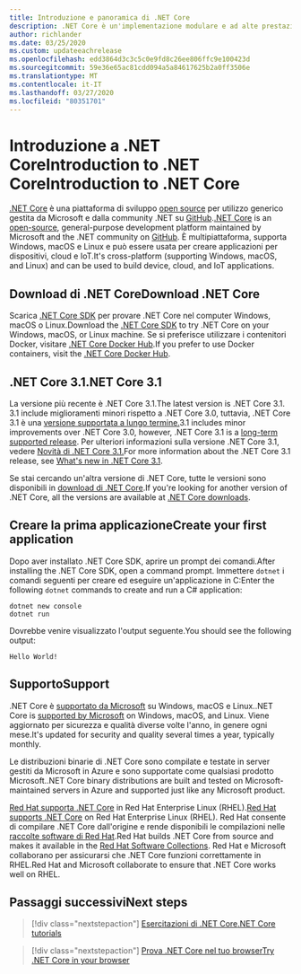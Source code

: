 ```yaml
---
title: Introduzione e panoramica di .NET Core
description: .NET Core è un'implementazione modulare e ad alte prestazioni di .NET per la creazione di app Windows, Linux e macOS. Vedere l'introduzione a .NET Core per iniziare.
author: richlander
ms.date: 03/25/2020
ms.custom: updateeachrelease
ms.openlocfilehash: edd3864d3c3c5c0e9fd8c26ee806ffc9e100423d
ms.sourcegitcommit: 59e36e65ac81cdd094a5a84617625b2a0ff3506e
ms.translationtype: MT
ms.contentlocale: it-IT
ms.lasthandoff: 03/27/2020
ms.locfileid: "80351701"
---
```

# <a name="introduction-to-net-core"></a><span data-ttu-id="52a6c-104">Introduzione a .NET CoreIntroduction to .NET Core</span><span class="sxs-lookup"><span data-stu-id="52a6c-104">Introduction to .NET Core</span></span>

<span data-ttu-id="52a6c-105">[.NET Core](about.md) è una piattaforma di sviluppo [open source](https://github.com/dotnet/runtime/blob/master/LICENSE.TXT) per utilizzo generico gestita da Microsoft e dalla community .NET su [GitHub](https://github.com/dotnet/core).</span><span class="sxs-lookup"><span data-stu-id="52a6c-105">[.NET Core](about.md) is an [open-source](https://github.com/dotnet/runtime/blob/master/LICENSE.TXT), general-purpose development platform maintained by Microsoft and the .NET community on [GitHub](https://github.com/dotnet/core).</span></span> <span data-ttu-id="52a6c-106">È multipiattaforma, supporta Windows, macOS e Linux e può essere usata per creare applicazioni per dispositivi, cloud e IoT.</span><span class="sxs-lookup"><span data-stu-id="52a6c-106">It's cross-platform (supporting Windows, macOS, and Linux) and can be used to build device, cloud, and IoT applications.</span></span>

## <a name="download-net-core"></a><span data-ttu-id="52a6c-107">Download di .NET Core</span><span class="sxs-lookup"><span data-stu-id="52a6c-107">Download .NET Core</span></span>

<span data-ttu-id="52a6c-108">Scarica [.NET Core SDK](https://dotnet.microsoft.com/download) per provare .NET Core nel computer Windows, macOS o Linux.</span><span class="sxs-lookup"><span data-stu-id="52a6c-108">Download the [.NET Core SDK](https://dotnet.microsoft.com/download) to try .NET Core on your Windows, macOS, or Linux machine.</span></span> <span data-ttu-id="52a6c-109">Se si preferisce utilizzare i contenitori Docker, visitare [.NET Core Docker Hub](https://hub.docker.com/_/microsoft-dotnet-core/).</span><span class="sxs-lookup"><span data-stu-id="52a6c-109">If you prefer to use Docker containers, visit the [.NET Core Docker Hub](https://hub.docker.com/_/microsoft-dotnet-core/).</span></span>

## <a name="net-core-31"></a><span data-ttu-id="52a6c-110">.NET Core 3.1</span><span class="sxs-lookup"><span data-stu-id="52a6c-110">.NET Core 3.1</span></span>

<span data-ttu-id="52a6c-111">La versione più recente è .NET Core 3.1.</span><span class="sxs-lookup"><span data-stu-id="52a6c-111">The latest version is .NET Core 3.1.</span></span> <span data-ttu-id="52a6c-112">3.1 include miglioramenti minori rispetto a .NET Core 3.0, tuttavia, .NET Core 3.1 è una [versione supportata a lungo termine.](https://dotnet.microsoft.com/platform/support/policy/dotnet-core)</span><span class="sxs-lookup"><span data-stu-id="52a6c-112">3.1 includes minor improvements over .NET Core 3.0, however, .NET Core 3.1 is a [long-term supported release](https://dotnet.microsoft.com/platform/support/policy/dotnet-core).</span></span> <span data-ttu-id="52a6c-113">Per ulteriori informazioni sulla versione .NET Core 3.1, vedere [Novità di .NET Core 3.1.](./whats-new/dotnet-core-3-1.md)</span><span class="sxs-lookup"><span data-stu-id="52a6c-113">For more information about the .NET Core 3.1 release, see [What's new in .NET Core 3.1](./whats-new/dotnet-core-3-1.md).</span></span>

<span data-ttu-id="52a6c-114">Se stai cercando un'altra versione di .NET Core, tutte le versioni sono disponibili in [download di .NET Core](https://dotnet.microsoft.com/download/dotnet-core).</span><span class="sxs-lookup"><span data-stu-id="52a6c-114">If you're looking for another version of .NET Core, all the versions are available at [.NET Core downloads](https://dotnet.microsoft.com/download/dotnet-core).</span></span>

## <a name="create-your-first-application"></a><span data-ttu-id="52a6c-115">Creare la prima applicazione</span><span class="sxs-lookup"><span data-stu-id="52a6c-115">Create your first application</span></span>

<span data-ttu-id="52a6c-116">Dopo aver installato .NET Core SDK, aprire un prompt dei comandi.</span><span class="sxs-lookup"><span data-stu-id="52a6c-116">After installing the .NET Core SDK, open a command prompt.</span></span> <span data-ttu-id="52a6c-117">Immettere `dotnet` i comandi seguenti per creare ed eseguire un'applicazione in C:</span><span class="sxs-lookup"><span data-stu-id="52a6c-117">Enter the following `dotnet` commands to create and run a C# application:</span></span>

```dotnetcli
dotnet new console
dotnet run
```

<span data-ttu-id="52a6c-118">Dovrebbe venire visualizzato l'output seguente.</span><span class="sxs-lookup"><span data-stu-id="52a6c-118">You should see the following output:</span></span>

```output
Hello World!
```

## <a name="support"></a><span data-ttu-id="52a6c-119">Supporto</span><span class="sxs-lookup"><span data-stu-id="52a6c-119">Support</span></span>

<span data-ttu-id="52a6c-120">.NET Core è [supportato da Microsoft](https://dotnet.microsoft.com/platform/support/policy) su Windows, macOS e Linux.</span><span class="sxs-lookup"><span data-stu-id="52a6c-120">.NET Core is [supported by Microsoft](https://dotnet.microsoft.com/platform/support/policy) on Windows, macOS, and Linux.</span></span> <span data-ttu-id="52a6c-121">Viene aggiornato per sicurezza e qualità diverse volte l'anno, in genere ogni mese.</span><span class="sxs-lookup"><span data-stu-id="52a6c-121">It's updated for security and quality several times a year, typically monthly.</span></span>

<span data-ttu-id="52a6c-122">Le distribuzioni binarie di .NET Core sono compilate e testate in server gestiti da Microsoft in Azure e sono supportate come qualsiasi prodotto Microsoft.</span><span class="sxs-lookup"><span data-stu-id="52a6c-122">.NET Core binary distributions are built and tested on Microsoft-maintained servers in Azure and supported just like any Microsoft product.</span></span>

<span data-ttu-id="52a6c-123">[Red Hat supporta .NET Core](http://redhatloves.net/) in Red Hat Enterprise Linux (RHEL).</span><span class="sxs-lookup"><span data-stu-id="52a6c-123">[Red Hat supports .NET Core](http://redhatloves.net/) on Red Hat Enterprise Linux (RHEL).</span></span> <span data-ttu-id="52a6c-124">Red Hat consente di compilare .NET Core dall'origine e rende disponibili le compilazioni nelle [raccolte software di Red Hat](https://developers.redhat.com/products/softwarecollections/overview/).</span><span class="sxs-lookup"><span data-stu-id="52a6c-124">Red Hat builds .NET Core from source and makes it available in the [Red Hat Software Collections](https://developers.redhat.com/products/softwarecollections/overview/).</span></span> <span data-ttu-id="52a6c-125">Red Hat e Microsoft collaborano per assicurarsi che .NET Core funzioni correttamente in RHEL.</span><span class="sxs-lookup"><span data-stu-id="52a6c-125">Red Hat and Microsoft collaborate to ensure that .NET Core works well on RHEL.</span></span>

## <a name="next-steps"></a><span data-ttu-id="52a6c-126">Passaggi successivi</span><span class="sxs-lookup"><span data-stu-id="52a6c-126">Next steps</span></span>

> [!div class="nextstepaction"]
> [<span data-ttu-id="52a6c-127">Esercitazioni di .NET Core</span><span class="sxs-lookup"><span data-stu-id="52a6c-127">.NET Core tutorials</span></span>](tutorials/index.md)

> [!div class="nextstepaction"]
> [<span data-ttu-id="52a6c-128">Prova .NET Core nel tuo browser</span><span class="sxs-lookup"><span data-stu-id="52a6c-128">Try .NET Core in your browser</span></span>](../csharp/tutorials/intro-to-csharp/numbers-in-csharp.yml)
